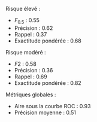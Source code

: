 Risque élevé :

- $F_{0.5}$ : 0.55
- Précision : 0.62
- Rappel : 0.37
- Exactitude pondérée : 0.68

Risque modéré :

- $F2$ : 0.58
- Précision : 0.36
- Rappel : 0.69
- Exactitude pondérée : 0.82

Métriques globales :

- Aire sous la courbe ROC : 0.93
- Précision moyenne : 0.51

